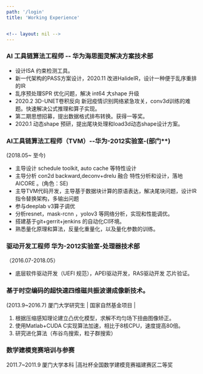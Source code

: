 ```yaml
---
path: '/login'
title: 'Working Experience'


<!-- layout: nil -->
---
```

### AI 工具链算法工程师  -- 华为海思图灵解决方案技术部
* 设计ISA 约束检测工具。
* 新一代架构的PASS方案设计，2020.11 改进HalideIR，设计一种便于乱序重排的IR
* 乱序预处理SPR 优化问题，解决 int64 大shape 升级
* 2020.2 3D-UNET卷积反向 新冠疫情识别网络紧急攻关，conv3d训练的难题。快速解决公式推理和算子实现。
* 第二期思想招募，提出数据格式排布转换。获得一等奖。
* 2020.1 动态shape 预研，提出尾块处理和load3d动态shape设计方案。

### AI工具链算法工程师（TVM）--华为-2012实验室-(部门\*\*)
(2018.05~ 至今)
* 主导设计 schedule toolkit, auto cache 等特性设计
* 主导分析 con2d backward,deconv+drelu 融合 特性分析和设计，落地AICORE 。(角色：SE)
* 主导TVM代码开发，主导基于数据块计算的原语表达，解决尾块问题，设计IR指令替换架构，多输出问题
* 参与deeplab v3算子调优
* 分析resnet，mask-rcnn ，yolov3 等网络分析，实现和性能调优。
* 搭建基于git+gerrit+jenkins 的自动化CI环境。
* 熟悉量化原理和算法，反量化重量化，以及量化参数的训练。

### 驱动开发工程师 华为-2012实验室-处理器技术部
（2016.07-2018.05）
* 底层软件驱动开发（UEFI 规范），APEI驱动开发，RAS驱动开发 芯片验证。

### 基于时空编码的超快速四维磁共振波谱成像新技术。
 (2013.9~2016.7) 厦门大学研究生 | 国家自然基金项目 | 
1. 根据压缩感知理论建立凸优化模型，求解不均匀场下扭曲图像矫正。
2. 使用Matlab+CUDA C实现算法加速，相比于8核CPU，速度提高80倍。
3. 研究进化算法（布谷鸟搜索，粒子群搜索） 

### 数学建模竞赛培训与参赛
 2011.7~2011.9 厦门大学本科 |高社杯全国数学建模竞赛福建赛区二等奖       
